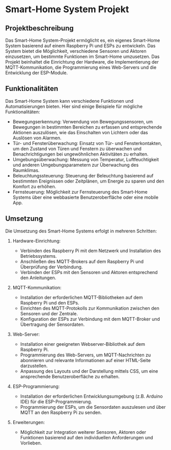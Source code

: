 # Smart-Home System Projekt

## Projektbeschreibung

Das Smart-Home System-Projekt ermöglicht es, ein eigenes Smart-Home System basierend auf einem Raspberry Pi und ESPs zu entwickeln. Das System bietet die Möglichkeit, verschiedene Sensoren und Aktoren einzusetzen, um bestimmte Funktionen im Smart-Home umzusetzen. Das Projekt beinhaltet die Einrichtung der Hardware, die Implementierung der MQTT-Kommunikation, die Programmierung eines Web-Servers und die Entwicklung der ESP-Module.

## Funktionalitäten

Das Smart-Home System kann verschiedene Funktionen und Automatisierungen bieten. Hier sind einige Beispiele für mögliche Funktionalitäten:

- Bewegungserkennung: Verwendung von Bewegungssensoren, um Bewegungen in bestimmten Bereichen zu erfassen und entsprechende Aktionen auszulösen, wie das Einschalten von Lichtern oder das Auslösen von Alarmen.
- Tür- und Fensterüberwachung: Einsatz von Tür- und Fensterkontakten, um den Zustand von Türen und Fenstern zu überwachen und Benachrichtigungen bei ungewöhnlichen Aktivitäten zu erhalten.
- Umgebungsüberwachung: Messung von Temperatur, Luftfeuchtigkeit und anderen Umgebungsparametern zur Überwachung des Raumklimas.
- Beleuchtungssteuerung: Steuerung der Beleuchtung basierend auf bestimmten Ereignissen oder Zeitplänen, um Energie zu sparen und den Komfort zu erhöhen.
- Fernsteuerung: Möglichkeit zur Fernsteuerung des Smart-Home Systems über eine webbasierte Benutzeroberfläche oder eine mobile App.

## Umsetzung

Die Umsetzung des Smart-Home Systems erfolgt in mehreren Schritten:

1. Hardware-Einrichtung:

   - Verbinden des Raspberry Pi mit dem Netzwerk und Installation des Betriebssystems.
   - Anschließen des MQTT-Brokers auf dem Raspberry Pi und Überprüfung der Verbindung.
   - Verbinden der ESPs mit den Sensoren und Aktoren entsprechend den Anleitungen.

2. MQTT-Kommunikation:

   - Installation der erforderlichen MQTT-Bibliotheken auf dem Raspberry Pi und den ESPs.
   - Einrichten des MQTT-Protokolls zur Kommunikation zwischen den Sensoren und der Zentrale.
   - Konfiguration der ESPs zur Verbindung mit dem MQTT-Broker und Übertragung der Sensordaten.

3. Web-Server:

   - Installation einer geeigneten Webserver-Bibliothek auf dem Raspberry Pi.
   - Programmierung des Web-Servers, um MQTT-Nachrichten zu abonnieren und relevante Informationen auf einer HTML-Seite darzustellen.
   - Anpassung des Layouts und der Darstellung mittels CSS, um eine ansprechende Benutzeroberfläche zu erhalten.

4. ESP-Programmierung:

   - Installation der erforderlichen Entwicklungsumgebung (z.B. Arduino IDE) für die ESP-Programmierung.
   - Programmierung der ESPs, um die Sensordaten auszulesen und über MQTT an den Raspberry Pi zu senden.

5. Erweiterungen:
   - Möglichkeit zur Integration weiterer Sensoren, Aktoren oder Funktionen basierend auf den individuellen Anforderungen und Vorlieben.

